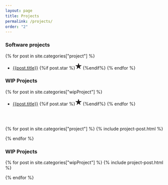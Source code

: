 ```yaml
---
layout: page
title: Projects
permalink: /projects/
order: "2"
---
```


<h3><b>Software projects</b></h3>

{% for post in site.categories["project"] %}

- [{{post.title}}](#{{post.ref}}) {%if post.star %}![](/assets/images/star.jpg) {%endif%}
  {% endfor %}

<h3><b>WIP Projects</b></h3>
{% for post in site.categories["wipProject"] %}

- [{{post.title}}](#{{post.ref}}) {%if post.star %}![](/assets/images/star.jpg) {%endif%}
  {% endfor %}

<br />

<br />

{% for post in site.categories["project"] %}
{% include project-post.html %}

{% endfor %}

<h3><b>WIP Projects</b></h3>

{% for post in site.categories["wipProject"] %}
{% include project-post.html %}

{% endfor %}
